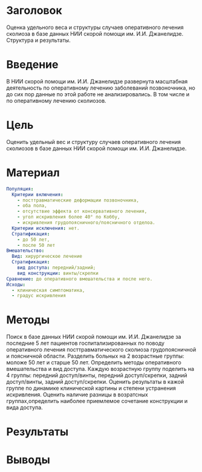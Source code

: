 Заголовок
=========
Оценка удельного веса и структуры случаев оперативного лечения сколиоза в базе данных НИИ скорой помощи им. И.И. Джанелидзе. Структура и результаты.

Введение
========
В НИИ скорой помощи им. И.И. Джанелидзе развернута масштабная деятельность по оперативному лечению заболеваний позвоночника, но до сих пор данные по этой работе не анализировались. В том числе и по оперативному лечению сколиозов.

Цель
====
Оценить удельный вес и структуру случаев оперативного лечения сколиозов в базе данных НИИ скорой помощи им. И.И. Джанелидзе.

Материал
========
```yaml
Популяция:
  Критерии включения:
    - посттравматические деформации позвоночника,
    - оба пола,
    - отсутствие эффекта от консервативного лечения,
    - угол искривления более 40° по Коббу,
    - искривления грудопоясничного/поясничного отделоа.
  Критерии исключения: нет. 
  Стратификация:
    - до 50 лет,
    - после 50 лет 
Вмешательство: 
  Вид: хирургическое лечение 
  Стратификация:
    вид доступа: передний/задний;
    вид конструкции: винты/скрепки
Сравнение: до оперативного вмешательства и после него.
Исходы:
  - клиническая симптоматика,
  - градус искривления
```
Методы
======
Поиск в базе данных НИИ скорой помощи им. И.И. Джанелидзе за последние 5 лет пациентов госпитализированных по поводу оперативного лечения посттравматического сколиоза грудопоясничной и поясничной области. Разделить больных на 2 возрастные группы: моложе 50 лет и старше 50 лет. Определить методы оперативного вмешательства и вид доступа. Каждую возрастную группу поделить на 4 группы: передний доступ/винты, передний доступ/скрепки, задний доступ/винты, задний доступ/скрепки. Оценить результаты в кажой группе по динамике клинической картины и степени устранения искривления. Оценить наличие разницы в возратсных группах,определить наиболее приемлемое сочетание конструкции и вида доступа.

Результаты
==========

Выводы
======
